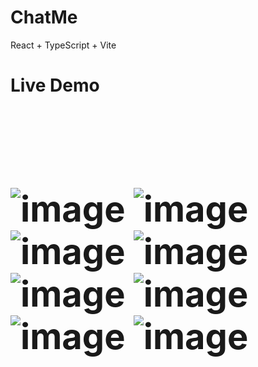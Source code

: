# ChatMe 

React + TypeScript + Vite
<a herf="https://main--chatme-tomhong.netlify.app/"><h1>Live Demo<h1></a>
<br />
![image](https://github.com/TomYYHong/ChatMe/assets/56811243/2c36a6a8-09c6-4cc2-986a-de348a47a5f9)
![image](https://github.com/TomYYHong/ChatMe/assets/56811243/cc9927c4-0db6-4d68-af44-1bb14e000913)
![image](https://github.com/TomYYHong/ChatMe/assets/56811243/e078bba0-f383-4ded-a723-99ecd91f9bac)
![image](https://github.com/TomYYHong/ChatMe/assets/56811243/de1264e1-d71e-467f-a6a6-e75a7908c5d1)
![image](https://github.com/TomYYHong/ChatMe/assets/56811243/33db6ed9-0396-4dab-b2a7-0d245403bb9f)
![image](https://github.com/TomYYHong/ChatMe/assets/56811243/07272dfe-11b1-4273-90a9-655dcea819bd)
![image](https://github.com/TomYYHong/ChatMe/assets/56811243/c9d9f04a-a4f1-4ed3-9a79-517a37478b5a)
![image](https://github.com/TomYYHong/ChatMe/assets/56811243/05035551-2a4a-4169-a7ad-c67cf57be12b)


